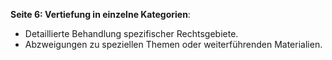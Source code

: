 **Seite 6: Vertiefung in einzelne Kategorien**:

- Detaillierte Behandlung spezifischer Rechtsgebiete.
- Abzweigungen zu speziellen Themen oder weiterführenden Materialien.